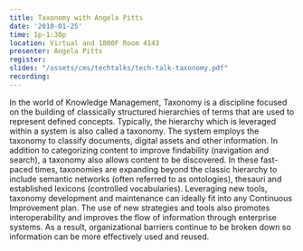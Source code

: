 ```yaml
---
title: Taxonomy with Angela Pitts
date: '2018-01-25'
time: 1p-1:30p
location: Virtual and 1800F Room 4143
presenter: Angela Pitts
register:
slides: "/assets/cms/techtalks/tech-talk-taxonomy.pdf"
recording:
---
```


In the world of Knowledge Management, Taxonomy is a discipline focused on the building of classically structured hierarchies of terms that are used to represent defined concepts. Typically, the hierarchy which is leveraged within a system is also called a taxonomy. The system employs the taxonomy to classify documents, digital assets and other information. In addition to categorizing content to improve findability (navigation and search), a taxonomy also allows content to be discovered. In these fast-paced times, taxonomies are expanding beyond the classic hierarchy to include semantic networks (often referred to as ontologies), thesauri and established lexicons (controlled vocabularies). Leveraging new tools,  taxonomy development and maintenance can ideally fit into any Continuous Improvement plan. The use of new strategies and tools also promotes interoperability and improves the flow of information through enterprise systems. As a result, organizational barriers continue to be broken down so information can be more effectively used and reused.
